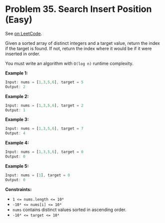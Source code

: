 Problem 35. Search Insert Position (Easy)
=========================================

See [on LeetCode](https://leetcode.com/problems/search-insert-position/).

Given a sorted array of distinct integers and a target value, return the index if the target is found. If not, return the index where it would be if it were inserted in order.

You must write an algorithm with `O(log n)` runtime complexity.

**Example 1:**

```Rust
Input: nums = [1,3,5,6], target = 5
Output: 2
```

**Example 2:**

```Rust
Input: nums = [1,3,5,6], target = 2
Output: 1
```

**Example 3:**

```Rust
Input: nums = [1,3,5,6], target = 7
Output: 4
```

**Example 4:**

```Rust
Input: nums = [1,3,5,6], target = 0
Output: 0
```

**Example 5:**

```Rust
Input: nums = [1], target = 0
Output: 0
```

**Constraints:**

* `1 <= nums.length <= 10⁴`
* `-10⁴ <= nums[i] <= 10⁴`
* `nums` contains distinct values sorted in ascending order.
* `-10⁴ <= target <= 10⁴`
